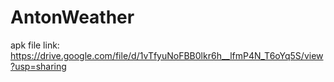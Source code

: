 # AntonWeather
apk file link: https://drive.google.com/file/d/1vTfyuNoFBB0lkr6h__lfmP4N_T6oYq5S/view?usp=sharing
